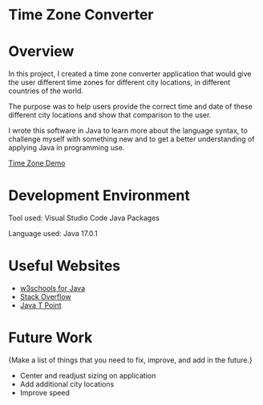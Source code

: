 # Time Zone Converter

# Overview
In this project, I created a time zone converter application that would give the user different time zones for different city locations, in different countries of the world. 

The purpose was to help users provide the correct time and date of these different city locations and show that comparison to the user.

I wrote this software in Java to learn more about the language syntax, to challenge myself with something new and to get a better understanding of applying Java in programming use.  


[Time Zone Demo](https://youtu.be/7XLmU8jT3UE)

# Development Environment
Tool used:
Visual Studio Code
Java Packages

Language used:
Java 17.0.1

# Useful Websites

* [w3schools for Java](https://www.w3schools.com/java/default.asp)
* [Stack Overflow](https://stackoverflow.com/)
* [Java T Point](https://www.javatpoint.com/)

# Future Work

{Make a list of things that you need to fix, improve, and add in the future.}
* Center and readjust sizing on application
* Add additional city locations
* Improve speed